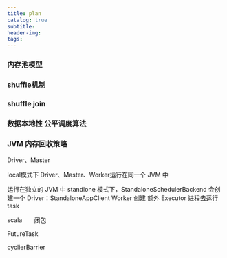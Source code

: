 ```yaml
---
title: plan
catalog: true
subtitle:
header-img:
tags:
---
```


### 内存池模型


### shuffle机制

### shuffle  join

### 数据本地性 公平调度算法

### JVM 内存回收策略


Driver、Master

local模式下 Driver、Master、Worker运行在同一个 JVM 中

运行在独立的 JVM 中
standlone 模式下，StandaloneSchedulerBackend 会创建一个 Driver：StandaloneAppClient
Worker 创建 额外 Executor 进程去运行 task


scala　　闭包

FutureTask

cyclierBarrier